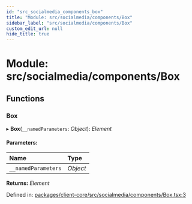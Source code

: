 ```yaml
---
id: "src_socialmedia_components_box"
title: "Module: src/socialmedia/components/Box"
sidebar_label: "src/socialmedia/components/Box"
custom_edit_url: null
hide_title: true
---
```


# Module: src/socialmedia/components/Box

## Functions

### Box

▸ **Box**(`__namedParameters`: *Object*): *Element*

#### Parameters:

| Name | Type |
| :------ | :------ |
| `__namedParameters` | *Object* |

**Returns:** *Element*

Defined in: [packages/client-core/src/socialmedia/components/Box.tsx:3](https://github.com/xr3ngine/xr3ngine/blob/2d83606b6/packages/client-core/src/socialmedia/components/Box.tsx#L3)
